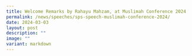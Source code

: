 ```yaml
---
title: Welcome Remarks by Rahayu Mahzam, at Muslimah Conference 2024
permalink: /news/speeches/sps-speech-muslimah-conference-2024/
date: 2024-03-03
layout: post
description: ""
image: ""
variant: markdown
---
```

